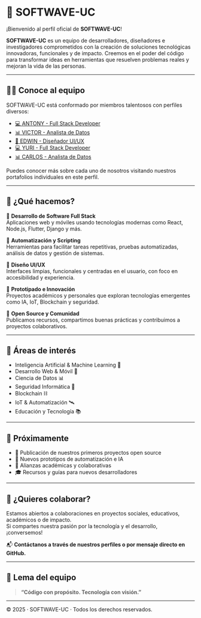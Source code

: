 
# 🌊 SOFTWAVE-UC

¡Bienvenido al perfil oficial de **SOFTWAVE-UC**!

**SOFTWAVE-UC** es un equipo de desarrolladores, diseñadores e investigadores comprometidos con la creación de soluciones tecnológicas innovadoras, funcionales y de impacto. Creemos en el poder del código para transformar ideas en herramientas que resuelven problemas reales y mejoran la vida de las personas.

---

## 🧑‍💻 Conoce al equipo

SOFTWAVE-UC está conformado por miembros talentosos con perfiles diversos:

- [💻 ANTONY - Full Stack Developer](https://github.com/AntonyGZ)
- [📊 VICTOR - Analista de Datos](https://AngelesNet.github.io/) 
- [🎨 EDWIN - Diseñador UI/UX](https://github.com/Cristhiandq)  
- [💻 YURI - Full Stack Developer](https://github.com/YuriMolleapaza)  
- [📊 CARLOS - Analista de Datos](https://carlos.github.io/)

Puedes conocer más sobre cada uno de nosotros visitando nuestros portafolios individuales en este perfil.

---

## 🚀 ¿Qué hacemos?

🔹 **Desarrollo de Software Full Stack**  
Aplicaciones web y móviles usando tecnologías modernas como React, Node.js, Flutter, Django y más.

🔹 **Automatización y Scripting**  
Herramientas para facilitar tareas repetitivas, pruebas automatizadas, análisis de datos y gestión de sistemas.

🔹 **Diseño UI/UX**  
Interfaces limpias, funcionales y centradas en el usuario, con foco en accesibilidad y experiencia.

🔹 **Prototipado e Innovación**  
Proyectos académicos y personales que exploran tecnologías emergentes como IA, IoT, Blockchain y seguridad.

🔹 **Open Source y Comunidad**  
Publicamos recursos, compartimos buenas prácticas y contribuimos a proyectos colaborativos.

---

## 🧠 Áreas de interés

- Inteligencia Artificial & Machine Learning 🤖  
- Desarrollo Web & Móvil 📱  
- Ciencia de Datos 📊  
- Seguridad Informática 🔐  
- Blockchain ⛓️  
- IoT & Automatización 🛰️  
- Educación y Tecnología 📚  

---

## 📌 Próximamente

- 🚧 Publicación de nuestros primeros proyectos open source  
- 🧪 Nuevos prototipos de automatización e IA  
- 🤝 Alianzas académicas y colaborativas  
- 🎓 Recursos y guías para nuevos desarrolladores

---

## 🤝 ¿Quieres colaborar?

Estamos abiertos a colaboraciones en proyectos sociales, educativos, académicos o de impacto.  
Si compartes nuestra pasión por la tecnología y el desarrollo, ¡conversemos!

📬 **Contáctanos a través de nuestros perfiles o por mensaje directo en GitHub.**

---

## 🧭 Lema del equipo

> **“Código con propósito. Tecnología con visión.”**

---

© 2025 · SOFTWAVE-UC · Todos los derechos reservados.
